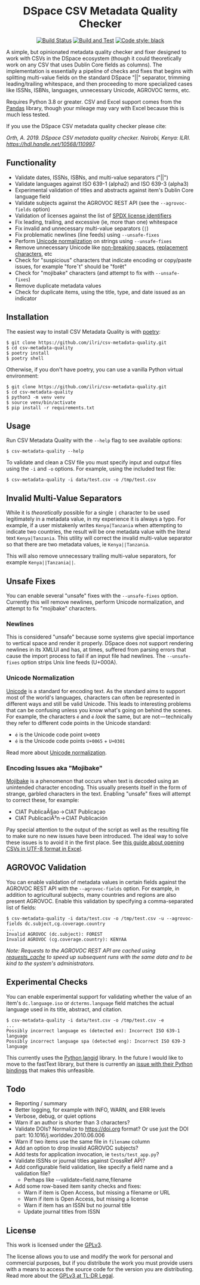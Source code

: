 <h1 align="center">DSpace CSV Metadata Quality Checker</h1>

<p align="center">
  <a href="https://ci.mjanja.ch/alanorth/csv-metadata-quality"><img alt="Build Status" src="https://ci.mjanja.ch/api/badges/alanorth/csv-metadata-quality/status.svg"></a>
  <a href="https://github.com/ilri/csv-metadata-quality/actions"><img alt="Build and Test" src="https://github.com/ilri/csv-metadata-quality/workflows/Build%20and%20Test/badge.svg"></a>
  <a href="https://github.com/psf/black"><img alt="Code style: black" src="https://img.shields.io/badge/code%20style-black-000000.svg"></a>
</p>

A simple, but opinionated metadata quality checker and fixer designed to work with CSVs in the DSpace ecosystem (though it could theoretically work on any CSV that uses Dublin Core fields as columns). The implementation is essentially a pipeline of checks and fixes that begins with splitting multi-value fields on the standard DSpace "||" separator, trimming leading/trailing whitespace, and then proceeding to more specialized cases like ISSNs, ISBNs, languages, unnecessary Unicode, AGROVOC terms, etc.

Requires Python 3.8 or greater. CSV and Excel support comes from the [Pandas](https://pandas.pydata.org/) library, though your mileage may vary with Excel because this is much less tested.

If you use the DSpace CSV metadata quality checker please cite:

*Orth, A. 2019. DSpace CSV metadata quality checker. Nairobi, Kenya: ILRI. https://hdl.handle.net/10568/110997.*

## Functionality

- Validate dates, ISSNs, ISBNs, and multi-value separators ("||")
- Validate languages against ISO 639-1 (alpha2) and ISO 639-3 (alpha3)
- Experimental validation of titles and abstracts against item's Dublin Core language field
- Validate subjects against the AGROVOC REST API (see the `--agrovoc-fields` option)
- Validation of licenses against the list of [SPDX license identifiers](https://spdx.org/licenses)
- Fix leading, trailing, and excessive (ie, more than one) whitespace
- Fix invalid and unnecessary multi-value separators (`|`)
- Fix problematic newlines (line feeds) using `--unsafe-fixes`
- Perform [Unicode normalization](https://withblue.ink/2019/03/11/why-you-need-to-normalize-unicode-strings.html) on strings using `--unsafe-fixes`
- Remove unnecessary Unicode like [non-breaking spaces](https://en.wikipedia.org/wiki/Non-breaking_space), [replacement characters](https://en.wikipedia.org/wiki/Specials_(Unicode_block)#Replacement_character), etc
- Check for "suspicious" characters that indicate encoding or copy/paste issues, for example "foreˆt" should be "forêt"
- Check for "mojibake" characters (and attempt to fix with `--unsafe-fixes`)
- Remove duplicate metadata values
- Check for duplicate items, using the title, type, and date issued as an indicator

## Installation
The easiest way to install CSV Metadata Quality is with [poetry](https://python-poetry.org):

```
$ git clone https://github.com/ilri/csv-metadata-quality.git
$ cd csv-metadata-quality
$ poetry install
$ poetry shell
```

Otherwise, if you don't have poetry, you can use a vanilla Python virtual environment:

```
$ git clone https://github.com/ilri/csv-metadata-quality.git
$ cd csv-metadata-quality
$ python3 -m venv venv
$ source venv/bin/activate
$ pip install -r requirements.txt
```

## Usage
Run CSV Metadata Quality with the `--help` flag to see available options:

```
$ csv-metadata-quality --help
```

To validate and clean a CSV file you must specify input and output files using the `-i` and `-o` options. For example, using the included test file:

```
$ csv-metadata-quality -i data/test.csv -o /tmp/test.csv
```

## Invalid Multi-Value Separators
While it is *theoretically* possible for a single `|` character to be used legitimately in a metadata value, in my experience it is always a typo. For example, if a user mistakenly writes `Kenya|Tanzania` when attempting to indicate two countries, the result will be one metadata value with the literal text `Kenya|Tanzania`. This utility will correct the invalid multi-value separator so that there are two metadata values, ie `Kenya||Tanzania`.

This will also remove unnecessary trailing multi-value separators, for example `Kenya||Tanzania||`.

## Unsafe Fixes
You can enable several "unsafe" fixes with the `--unsafe-fixes` option. Currently this will remove newlines, perform Unicode normalization, and attempt to fix "mojibake" characters.

### Newlines
This is considered "unsafe" because some systems give special importance to vertical space and render it properly. DSpace does not support rendering newlines in its XMLUI and has, at times, suffered from parsing errors that cause the import process to fail if an input file had newlines. The `--unsafe-fixes` option strips Unix line feeds (U+000A).

### Unicode Normalization
[Unicode](https://en.wikipedia.org/wiki/Unicode) is a standard for encoding text. As the standard aims to support most of the world's languages, characters can often be represented in different ways and still be valid Unicode. This leads to interesting problems that can be confusing unless you know what's going on behind the scenes. For example, the characters `é` and `é` *look* the same, but are not — technically they refer to different code points in the Unicode standard:

- `é` is the Unicode code point `U+00E9`
- `é` is the Unicode code points `U+0065` + `U+0301`

Read more about [Unicode normalization](https://withblue.ink/2019/03/11/why-you-need-to-normalize-unicode-strings.html).

### Encoding Issues aka "Mojibake"
[Mojibake](https://en.wikipedia.org/wiki/Mojibake) is a phenomenon that occurs when text is decoded using an unintended character encoding. This usually presents itself in the form of strange, garbled characters in the text. Enabling "unsafe" fixes will attempt to correct these, for example:

- CIAT PublicaÃ§ao → CIAT Publicaçao
- CIAT PublicaciÃ³n → CIAT Publicación

Pay special attention to the output of the script as well as the resulting file to make sure no new issues have been introduced. The ideal way to solve these issues is to avoid it in the first place. See [this guide about opening CSVs in UTF-8 format in Excel](https://www.itg.ias.edu/content/how-import-csv-file-uses-utf-8-character-encoding-0).

## AGROVOC Validation
You can enable validation of metadata values in certain fields against the AGROVOC REST API with the `--agrovoc-fields` option. For example, in addition to agricultural subjects, many countries and regions are also present AGROVOC. Enable this validation by specifying a comma-separated list of fields:

```
$ csv-metadata-quality -i data/test.csv -o /tmp/test.csv -u --agrovoc-fields dc.subject,cg.coverage.country
...
Invalid AGROVOC (dc.subject): FOREST
Invalid AGROVOC (cg.coverage.country): KENYAA
```

*Note: Requests to the AGROVOC REST API are cached using [requests_cache](https://pypi.org/project/requests-cache/) to speed up subsequent runs with the same data and to be kind to the system's administrators.*

## Experimental Checks
You can enable experimental support for validating whether the value of an item's `dc.language.iso` or `dcterms.language` field matches the actual language used in its title, abstract, and citation.

```
$ csv-metadata-quality -i data/test.csv -o /tmp/test.csv -e
...
Possibly incorrect language es (detected en): Incorrect ISO 639-1 language
Possibly incorrect language spa (detected eng): Incorrect ISO 639-3 language
```

This currently uses the [Python langid](https://github.com/saffsd/langid.py) library. In the future I would like to move to the fastText library, but there is currently an [issue with their Python bindings](https://github.com/facebookresearch/fastText/issues/909) that makes this unfeasible.

## Todo

- Reporting / summary
- Better logging, for example with INFO, WARN, and ERR levels
- Verbose, debug, or quiet options
- Warn if an author is shorter than 3 characters?
- Validate DOIs? Normalize to https://doi.org format? Or use just the DOI part: 10.1016/j.worlddev.2010.06.006
- Warn if two items use the same file in `filename` column
- Add an option to drop invalid AGROVOC subjects?
- Add tests for application invocation, ie `tests/test_app.py`?
- Validate ISSNs or journal titles against CrossRef API?
- Add configurable field validation, like specify a field name and a validation file?
  - Perhaps like --validate=field.name,filename
- Add some row-based item sanity checks and fixes:
  - Warn if item is Open Access, but missing a filename or URL
  - Warn if item is Open Access, but missing a license
  - Warn if item has an ISSN but no journal title
  - Update journal titles from ISSN

## License
This work is licensed under the [GPLv3](https://www.gnu.org/licenses/gpl-3.0.en.html).

The license allows you to use and modify the work for personal and commercial purposes, but if you distribute the work you must provide users with a means to access the source code for the version you are distributing. Read more about the [GPLv3 at TL;DR Legal](https://tldrlegal.com/license/gnu-general-public-license-v3-(gpl-3)).
